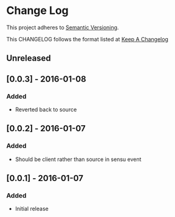 # Change Log
This project adheres to [Semantic Versioning](http://semver.org/).

This CHANGELOG follows the format listed at [Keep A Changelog](http://keepachangelog.com/)

## Unreleased

## [0.0.3] - 2016-01-08
### Added
- Reverted back to source

## [0.0.2] - 2016-01-07
### Added
- Should be client rather than source in sensu event

## [0.0.1] - 2016-01-07
### Added
- Initial release
